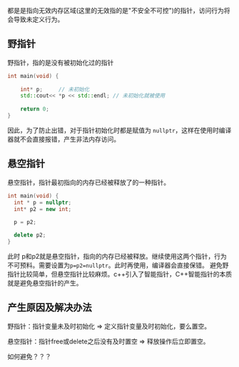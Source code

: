 都是是指向无效内存区域(这里的无效指的是"不安全不可控")的指针，访问行为将会导致未定义行为。

## 野指针

野指针，指的是没有被初始化过的指针

```cpp
int main(void) { 
    
    int* p;     // 未初始化
    std::cout<< *p << std::endl; // 未初始化就被使用
    
    return 0;
}
```

因此，为了防止出错，对于指针初始化时都是赋值为 `nullptr`，这样在使用时编译器就不会直接报错，产生非法内存访问。

## 悬空指针

悬空指针，指针最初指向的内存已经被释放了的一种指针。

```cpp
int main(void) { 
  int * p = nullptr;
  int* p2 = new int;
  
  p = p2;

  delete p2;
}
```

此时 p和p2就是悬空指针，指向的内存已经被释放。继续使用这两个指针，行为不可预料。需要设置为`p=p2=nullptr`。此时再使用，编译器会直接保错。
避免野指针比较简单，但悬空指针比较麻烦。c++引入了智能指针，C++智能指针的本质就是避免悬空指针的产生。

## 产生原因及解决办法

野指针：指针变量未及时初始化 => 定义指针变量及时初始化，要么置空。

悬空指针：指针free或delete之后没有及时置空 => 释放操作后立即置空。

如何避免？？？